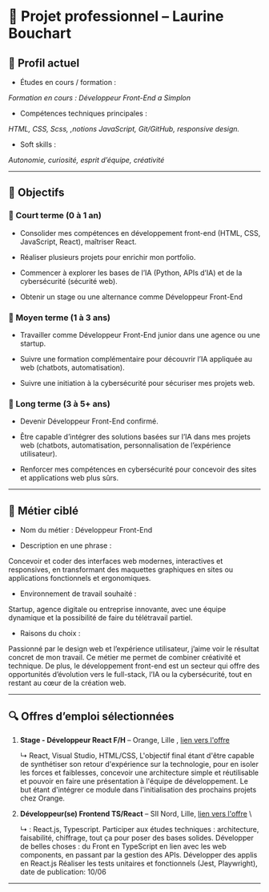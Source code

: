 # 💼 Projet professionnel – Laurine Bouchart


## 👤 Profil actuel
- Études en cours / formation :


*Formation en cours : Développeur Front-End a Simplon*
- Compétences techniques principales :


*HTML, CSS, Scss, ,notions JavaScript, Git/GitHub, responsive design.*
- Soft skills :


*Autonomie, curiosité, esprit d’équipe, créativité*


---


## 🎯 Objectifs


### 🔹 Court terme (0 à 1 an)
- Consolider mes compétences en développement front-end (HTML, CSS, JavaScript, React), maîtriser React.


- Réaliser plusieurs projets pour enrichir mon portfolio.


- Commencer à explorer les bases de l’IA (Python, APIs d’IA) et de la cybersécurité (sécurité web).


- Obtenir un stage ou une alternance comme Développeur Front-End


### 🔹 Moyen terme (1 à 3 ans)
- Travailler comme Développeur Front-End junior dans une agence ou une startup.


- Suivre une formation complémentaire pour découvrir l’IA appliquée au web (chatbots, automatisation).


- Suivre une initiation à la cybersécurité pour sécuriser mes projets web.




### 🔹 Long terme (3 à 5+ ans)
- Devenir Développeur Front-End confirmé.


- Être capable d’intégrer des solutions basées sur l’IA dans mes projets web (chatbots, automatisation, personnalisation de l’expérience utilisateur).


- Renforcer mes compétences en cybersécurité pour concevoir des sites et applications web plus sûrs.






---


## 💼 Métier ciblé
- Nom du métier : Développeur Front-End


- Description en une phrase :


Concevoir et coder des interfaces web modernes, interactives et responsives, en transformant des maquettes graphiques en sites ou applications fonctionnels et ergonomiques.


- Environnement de travail souhaité :


Startup, agence digitale ou entreprise innovante, avec une équipe dynamique et la possibilité de faire du télétravail partiel.


- Raisons du choix :


Passionné par le design web et l’expérience utilisateur, j’aime voir le résultat concret de mon travail. Ce métier me permet de combiner créativité et technique. De plus, le développement front-end est un secteur qui offre des opportunités d’évolution vers le full-stack, l’IA ou la cybersécurité, tout en restant au cœur de la création web.


---


## 🔍 Offres d’emploi sélectionnées
1. **Stage - Développeur React F/H** – Orange, Lille , [lien vers l'offre  ](https://www.wizbii.com/company/orange/job/stage-developpeur-react-f-h?utm_source=chatgpt.com)
 
   ↳ React, Visual Studio, HTML/CSS,
    L'objectif final étant d'être capable de synthétiser son retour d'expérience sur la technologie, pour en isoler les forces et faiblesses, concevoir une architecture simple et réutilisable et pouvoir en faire une présentation à l'équipe de développement. Le but étant d'intégrer ce module dans l'initialisation des prochains projets chez Orange.



4. **Développeur(se) Frontend TS/React** – SII Nord, Lille, [lien vers l'offre](https://www.welcometothejungle.com/fr/companies/sii/jobs/developpeur-se-frontend-ts-react-lille_lille?utm_source=chatgpt.com) \
   
   ↳ : React.js, Typescript.
   Participer aux études techniques : architecture, faisabilité, chiffrage, tout ça pour poser des bases solides.
Développer de belles choses : du Front en TypeScript en lien avec les web components, en passant par la gestion des APIs. 
Développer des applis en React.js
Réaliser les tests unitaires et fonctionnels (Jest, Playwright),
date de publication: 10/06


---


